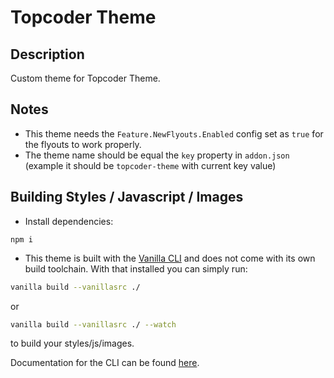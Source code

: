 # Topcoder Theme

## Description

Custom theme for Topcoder Theme.


## Notes

- This theme needs the `Feature.NewFlyouts.Enabled` config set as `true` for the flyouts to work properly.
- The theme name should be equal the `key` property in `addon.json` (example it should be `topcoder-theme` with current key value)

## Building Styles / Javascript / Images

- Install dependencies:
```
npm i
```

- This theme is built with the [Vanilla CLI](https://docs.vanillaforums.com/developer/vanilla-cli/) and does not come with its own build toolchain. With that installed you can simply run:

```bash
vanilla build --vanillasrc ./
```

or

```bash
vanilla build --vanillasrc ./ --watch
```

to build your styles/js/images.



Documentation for the CLI can be found [here](https://docs.vanillaforums.com/developer/vanilla-cli/#build-tools).
